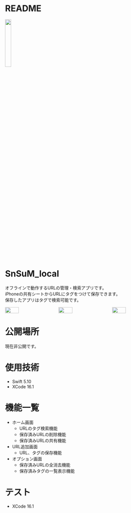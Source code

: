 # README
<img src="https://github.com/user-attachments/assets/006dcc59-caba-4d58-99a1-55d3ad4f1246" width="20%" />

# SnSuM_local
オフラインで動作するURLの管理・検索アプリです。<br>
iPhoneの共有シートからURLにタグをつけて保存できます。<br>
保存したアプリはタグで検索可能です。
<div style="display: flex; justify-content: space-between;">
  <img src="https://github.com/user-attachments/assets/1826e68e-e570-4af6-ac7c-51da322a6b72" width="30%" />
  <img src="https://github.com/user-attachments/assets/e5005b18-4901-46df-931f-051d5627f59d" width="30%" />
  <img src="https://github.com/user-attachments/assets/b0ba8aa7-fe9e-42de-a270-30583a1f3b3a" width="30%" />
</div>

# 公開場所
現在非公開です。

# 使用技術

+ Swift 5.10
+ XCode 16.1

# 機能一覧
+ ホーム画面
  + URLのタグ検索機能
  + 保存済みURLの削除機能
  + 保存済みURLの共有機能
+ URL追加画面
  + URL、タグの保存機能
+ オプション画面
  + 保存済みURLの全消去機能
  + 保存済みタグの一覧表示機能

# テスト
+ XCode 16.1
